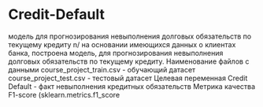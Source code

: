 # Credit-Default
модель для прогнозирования невыполнения долговых обязательств по текущему кредиту n/
на основании имеющихся данных о клиентах банка, построена модель, для прогнозирования невыполнения долговых обязательств по текущему кредиту.
Наименование файлов с данными
course_project_train.csv - обучающий датасет
course_project_test.csv - тестовый датасет
Целевая переменная
Credit Default - факт невыполнения кредитных обязательств
Метрика качества
F1-score (sklearn.metrics.f1_score

